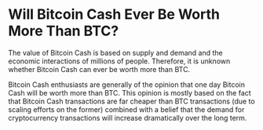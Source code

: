 # Will Bitcoin Cash Ever Be Worth More Than BTC?

The value of Bitcoin Cash is based on supply and demand and the economic interactions of millions of people. Therefore, it is unknown whether Bitcoin Cash can ever be worth more than BTC. 

Bitcoin Cash enthusiasts are generally of the opinion that one day Bitcoin Cash will be worth more than BTC. This opinion is mostly based on the fact that Bitcoin Cash transactions are far cheaper than BTC transactions (due to scaling efforts on the former) combined with a belief that the demand for cryptocurrency transactions will increase dramatically over the long term.